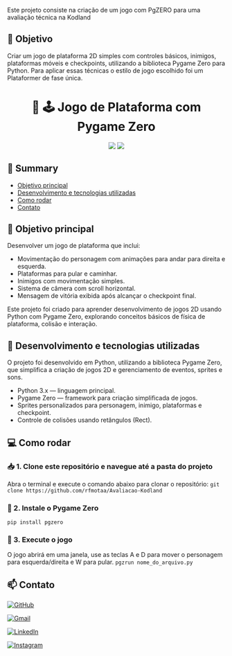 Este projeto consiste na criação de um jogo com PgZERO para uma avaliação técnica na Kodland
## 🎯 Objetivo
Criar um jogo de plataforma 2D simples com controles básicos, inimigos, plataformas móveis e checkpoints, utilizando a biblioteca Pygame Zero para Python. Para aplicar essas técnicas o estilo de jogo escolhido foi um Plataformer de fase única.

<h1 align="center">🤖 🕹️ Jogo de Plataforma com Pygame Zero</h1>

<div align="center">
    <img src="https://img.shields.io/badge/Python-3776AB?style=for-the-badge&logo=python&logoColor=white"> 
    <img src="https://img.shields.io/badge/PygameZero-000000?style=for-the-badge&logo=pygame&logoColor=white"> 
</div>

## 📖 Summary 

- [Objetivo principal](#-objetivo-principal)
- [Desenvolvimento e tecnologias utilizadas](#-desenvolvimento-e-tecnologias-utilizadas)
- [Como rodar](#-como-rodar)
- [Contato](#-contato)

## 🥅 Objetivo principal

Desenvolver um jogo de plataforma que inclui:

- Movimentação do personagem com animações para andar para direita e esquerda.
- Plataformas para pular e caminhar.
- Inimigos com movimentação simples.
- Sistema de câmera com scroll horizontal.
- Mensagem de vitória exibida após alcançar o checkpoint final.

Este projeto foi criado para aprender desenvolvimento de jogos 2D usando Python com Pygame Zero, explorando conceitos básicos de física de plataforma, colisão e interação.

## 🔨 Desenvolvimento e tecnologias utilizadas

O projeto foi desenvolvido em Python, utilizando a biblioteca Pygame Zero, que simplifica a criação de jogos 2D e gerenciamento de eventos, sprites e sons.

- Python 3.x — linguagem principal.
- Pygame Zero — framework para criação simplificada de jogos.
- Sprites personalizados para personagem, inimigo, plataformas e checkpoint.
- Controle de colisões usando retângulos (Rect).

## 💻 Como rodar

### 📥 1. Clone este repositório e navegue até a pasta do projeto
Abra o terminal e execute o comando abaixo para clonar o repositório:
`git clone https://github.com/rfmotaa/Avaliacao-Kodland`

### 📂 2. Instale o Pygame Zero
`pip install pgzero`

### 🧠 3. Execute o jogo
O jogo abrirá em uma janela, use as teclas A e D para mover o personagem para esquerda/direita e W para pular.
`pgzrun nome_do_arquivo.py`

## 📫 Contato

[![GitHub](https://img.shields.io/badge/github-%23121011.svg?style=for-the-badge&logo=github&logoColor=white)](https://github.com/rfmotaa)

[![Gmail](https://img.shields.io/badge/Gmail-D14836?style=for-the-badge&logo=gmail&logoColor=white)](mailto:rafaelssoni1000@gmail.com)

[![LinkedIn](https://img.shields.io/badge/linkedin-%230077B5.svg?style=for-the-badge&logo=linkedin&logoColor=white)](https://www.linkedin.com/in/rfmota/)

[![Instagram](https://img.shields.io/badge/Instagram-%23E4405F.svg?style=for-the-badge&logo=Instagram&logoColor=white)](https://www.instagram.com/rf_motaa/)
